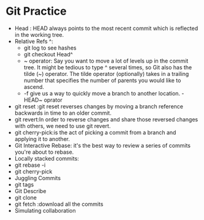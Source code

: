 # Git Practice

- Head : HEAD always points to the most recent commit which is reflected in the working tree.
- Relative Refs ^:
  - git log to see hashes
  - git checkout Head^
  - ~ operator: Say you want to move a lot of levels up in the commit tree. It might be tedious to type ^ several times, so Git also has the tilde (~) operator.
   The tilde operator (optionally) takes in a trailing number that specifies the number of parents you would like to ascend.
  - -f give us a way to quickly move a branch to another location.
 -HEAD~ oprator
- git reset :git reset reverses changes by moving a branch reference backwards in time to an older commit.
- git revert:In order to reverse changes and share those reversed changes with others, we need to use git revert.
- git cherry-pick:is the act of picking a commit from a branch and applying it to another.
- Git Interactive Rebase: it's the best way to review a series of commits you're about to rebase.
- Locally stacked commits:
- git rebase -i
- git cherry-pick
- Juggling Commits
- git tags
- Git Describe
- git clone
- git fetch :download all the commits
- Simulating collaboration
